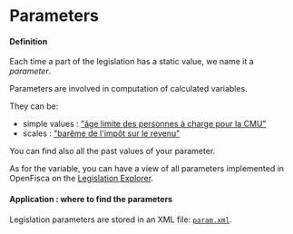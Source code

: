 # Parameters

#### Definition
Each time a part of the legislation has a static value, we name it a *parameter*.

Parameters are involved in computation of calculated variables.

They can be:
- simple values : ["âge limite des personnes à charge pour la CMU"](https://legislation.openfisca.fr/parameters/cmu.age_limite_pac)
- scales : ["barême de l'impôt sur le revenu"](https://legislation.openfisca.fr/parameters/ir.bareme)

You can find also all the past values of your parameter. 

As for the variable, you can have a view of all parameters implemented in OpenFisca on the [Legislation Explorer](https://legislation.openfisca.fr/parameters).

#### Application : where to find the parameters 

Legislation parameters are stored in an XML file:
[`param.xml`](https://github.com/openfisca/openfisca-france/blob/master/openfisca_france/param/param.xml). 